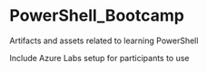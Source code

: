 # PowerShell_Bootcamp
Artifacts and assets related to learning PowerShell

Include Azure Labs setup for participants to use